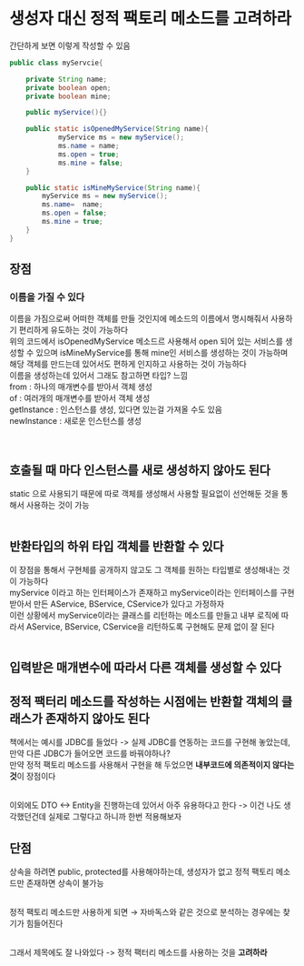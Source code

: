 # 생성자 대신 정적 팩토리 메소드를 고려하라
간단하게 보면 이렇게 작성할 수 있음 

```java
public class myServcie{

	private String name;
	private boolean open;
	private boolean mine;

	public myService(){}

	public static isOpenedMyService(String name){
			myService ms = new myService();
			ms.name = name;
			ms.open = true;
			ms.mine = false;
	}

	public static isMineMyService(String name){
		myService ms = new myService();
		ms.name=  name;
		ms.open = false;
		ms.mine = true;
	}
}
```

## 장점

### 이름을 가질 수 있다
이름을 가짐으로써 어떠한 객체를 만들 것인지에 메소드의 이름에서 명시해줘서 사용하기 편리하게 유도하는 것이 가능하다 <br>
위의 코드에서 isOpenedMyService 메소드르 사용해서 open 되어 있는 서비스를 생성할 수 있으며 isMineMyService를 통해 mine인 서비스를 생성하는 것이 가능하며 <br>
해당 객체를 만드는데 있어서도 편하게 인지하고 사용하는 것이 가능하다 <br>
이름을 생성하는데 있어서 그래도 참고하면 타입? 느낌 <br>
from : 하나의 매개변수를 받아서 객체 생성 <br>
of : 여러개의 매개변수를 받아서 객체 생성 <br>
getInstance : 인스턴스를 생성, 있다면 있는걸 가져올 수도 있음 <br>
newInstance : 새로운 인스턴스를 생성 <br>

<br>

## 호출될 때 마다 인스턴스를 새로 생성하지 않아도 된다
static 으로 사용되기 때문에 따로 객체를 생성해서 사용할 필요없이 선언해둔 것을 통해서 사용하는 것이 가능 <br>
<br>

## 반환타입의 하위 타입 객체를 반환할 수 있다
이 장점을 통해서 구현체를 공개하지 않고도 그 객체를 원하는 타입별로 생성해내는 것이 가능하다 <br>
myService 이라고 하는 인터페이스가 존재하고 myService이라는 인터페이스를 구현받아서 만든 AService, BService, CService가 있다고 가정하자 <br>
이런 상황에서 myService이라는 클래스를 리턴하는 메소드를 만들고 내부 로직에 따라서 AService, BService, CService을 리턴하도록 구현해도 문제 없이 잘 된다 <br>
<br>

## 입력받은 매개변수에 따라서 다른 객체를 생성할 수 있다

## 정적 팩터리 메소드를 작성하는 시점에는 반환할 객체의 클래스가 존재하지 않아도 된다
책에서는 예시를 JDBC를 들었다 -> 실제 JDBC를 연동하는 코드를 구현해 놓았는데, 만약 다른 JDBC가 들어오면 코드를 바꿔야하나?  <br>
만약 정적 팩토리 메소드를 사용해서 구현을 해 두었으면 **내부코드에 의존적이지 않다는 것**이 장점이다 <br>
<br>

이외에도 DTO <-> Entity을 진행하는데 있어서 아주 유용하다고 한다 -> 이건 나도 생각했던건데 실제로 그렇다고 하니까 한번 적용해보자 <br>


## 단점

상속을 하려면 public, protected를 사용해야하는데, 생성자가 없고 정적 팩토리 메소드만 존재하면 상속이 불가능 <br>
<br>

정적 팩토리 메소드만 사용하게 되면 → 자바독스와 같은 것으로 분석하는 경우에는 찾기가 힘들어진다 <br>
<br>

그래서 제목에도 잘 나와있다 -> 정적 팩터리 메소드를 사용하는 것을 **고려하라** <br>








<br><br><br><br><br><br><br><br><br><br>